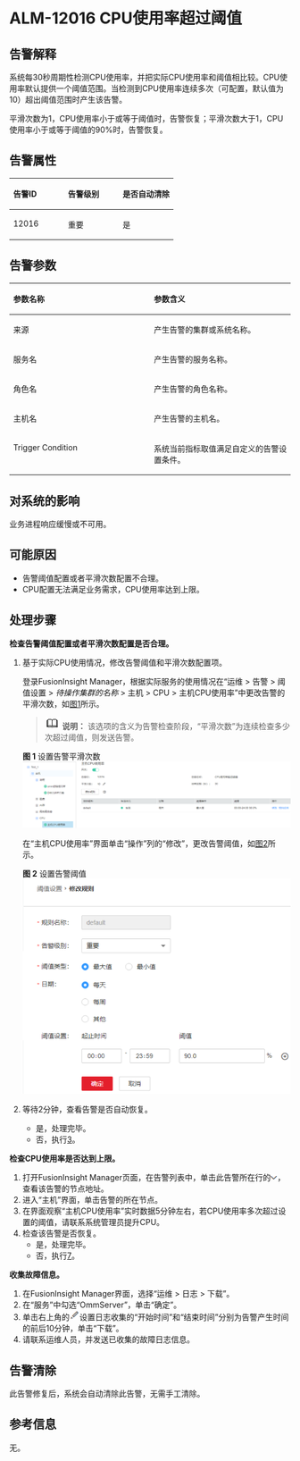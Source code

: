 # ALM-12016 CPU使用率超过阈值<a name="ALM-12016"></a>

## 告警解释<a name="section60313499"></a>

系统每30秒周期性检测CPU使用率，并把实际CPU使用率和阈值相比较。CPU使用率默认提供一个阈值范围。当检测到CPU使用率连续多次（可配置，默认值为10）超出阈值范围时产生该告警。

平滑次数为1，CPU使用率小于或等于阈值时，告警恢复；平滑次数大于1，CPU使用率小于或等于阈值的90%时，告警恢复。

## 告警属性<a name="section5950580"></a>

<a name="table15548096"></a>
<table><thead align="left"><tr id="row49989141"><th class="cellrowborder" valign="top" width="33.33333333333333%" id="mcps1.1.4.1.1"><p id="p22588643"><a name="p22588643"></a><a name="p22588643"></a>告警ID</p>
</th>
<th class="cellrowborder" valign="top" width="33.33333333333333%" id="mcps1.1.4.1.2"><p id="p17740769"><a name="p17740769"></a><a name="p17740769"></a>告警级别</p>
</th>
<th class="cellrowborder" valign="top" width="33.33333333333333%" id="mcps1.1.4.1.3"><p id="p27716151"><a name="p27716151"></a><a name="p27716151"></a>是否自动清除</p>
</th>
</tr>
</thead>
<tbody><tr id="row30415758"><td class="cellrowborder" valign="top" width="33.33333333333333%" headers="mcps1.1.4.1.1 "><p id="p47757325"><a name="p47757325"></a><a name="p47757325"></a>12016</p>
</td>
<td class="cellrowborder" valign="top" width="33.33333333333333%" headers="mcps1.1.4.1.2 "><p id="p43138141"><a name="p43138141"></a><a name="p43138141"></a>重要</p>
</td>
<td class="cellrowborder" valign="top" width="33.33333333333333%" headers="mcps1.1.4.1.3 "><p id="p4528550"><a name="p4528550"></a><a name="p4528550"></a>是</p>
</td>
</tr>
</tbody>
</table>

## 告警参数<a name="section53555227"></a>

<a name="table31268239"></a>
<table><thead align="left"><tr id="row59179380"><th class="cellrowborder" valign="top" width="50%" id="mcps1.1.3.1.1"><p id="p28800514"><a name="p28800514"></a><a name="p28800514"></a>参数名称</p>
</th>
<th class="cellrowborder" valign="top" width="50%" id="mcps1.1.3.1.2"><p id="p51140308"><a name="p51140308"></a><a name="p51140308"></a>参数含义</p>
</th>
</tr>
</thead>
<tbody><tr id="row12465939134110"><td class="cellrowborder" valign="top" width="50%" headers="mcps1.1.3.1.1 "><p id="p17935380415"><a name="p17935380415"></a><a name="p17935380415"></a>来源</p>
</td>
<td class="cellrowborder" valign="top" width="50%" headers="mcps1.1.3.1.2 "><p id="p187931338134115"><a name="p187931338134115"></a><a name="p187931338134115"></a>产生告警的集群或系统名称。</p>
</td>
</tr>
<tr id="row48724307"><td class="cellrowborder" valign="top" width="50%" headers="mcps1.1.3.1.1 "><p id="p54354790"><a name="p54354790"></a><a name="p54354790"></a>服务名</p>
</td>
<td class="cellrowborder" valign="top" width="50%" headers="mcps1.1.3.1.2 "><p id="p40661878"><a name="p40661878"></a><a name="p40661878"></a>产生告警的服务名称。</p>
</td>
</tr>
<tr id="row30412584"><td class="cellrowborder" valign="top" width="50%" headers="mcps1.1.3.1.1 "><p id="p47500221"><a name="p47500221"></a><a name="p47500221"></a>角色名</p>
</td>
<td class="cellrowborder" valign="top" width="50%" headers="mcps1.1.3.1.2 "><p id="p22312707"><a name="p22312707"></a><a name="p22312707"></a>产生告警的角色名称。</p>
</td>
</tr>
<tr id="row66596640"><td class="cellrowborder" valign="top" width="50%" headers="mcps1.1.3.1.1 "><p id="p25618737"><a name="p25618737"></a><a name="p25618737"></a>主机名</p>
</td>
<td class="cellrowborder" valign="top" width="50%" headers="mcps1.1.3.1.2 "><p id="p61851848"><a name="p61851848"></a><a name="p61851848"></a>产生告警的主机名。</p>
</td>
</tr>
<tr id="row19795720"><td class="cellrowborder" valign="top" width="50%" headers="mcps1.1.3.1.1 "><p id="p59949472"><a name="p59949472"></a><a name="p59949472"></a>Trigger Condition</p>
</td>
<td class="cellrowborder" valign="top" width="50%" headers="mcps1.1.3.1.2 "><p id="p24069040"><a name="p24069040"></a><a name="p24069040"></a>系统当前指标取值满足自定义的告警设置条件。</p>
</td>
</tr>
</tbody>
</table>

## 对系统的影响<a name="section12235000"></a>

业务进程响应缓慢或不可用。

## 可能原因<a name="section43006140"></a>

-   告警阈值配置或者平滑次数配置不合理。
-   CPU配置无法满足业务需求，CPU使用率达到上限。

## 处理步骤<a name="section51510944"></a>

**检查告警阈值配置或者平滑次数配置是否合理。**

1.  基于实际CPU使用情况，修改告警阈值和平滑次数配置项。

    登录FusionInsight Manager，根据实际服务的使用情况在“运维 \> 告警 \> 阈值设置 \>  _待操作集群的名称_  \> 主机 \> CPU \> 主机CPU使用率”中更改告警的平滑次数，如[图1](#fig49427405173731)所示。

    >![](public_sys-resources/icon-note.gif) **说明：** 
    >该选项的含义为告警检查阶段，“平滑次数”为连续检查多少次超过阈值，则发送告警。

    **图 1**  设置告警平滑次数<a name="fig49427405173731"></a>  
    ![](figures/设置告警平滑次数.png "设置告警平滑次数")

    在“主机CPU使用率”界面单击“操作”列的“修改”，更改告警阈值，如[图2](#fig7271564173731)所示。

    **图 2**  设置告警阈值<a name="fig7271564173731"></a>  
    ![](figures/设置告警阈值.png "设置告警阈值")

2.  等待2分钟，查看告警是否自动恢复。
    -   是，处理完毕。
    -   否，执行[3](#li64287686173731)。


**检查CPU使用率是否达到上限。**

1.  <a name="li64287686173731"></a>打开FusionInsight Manager页面，在告警列表中，单击此告警所在行的![](figures/zh-cn_image_0263895749.png)，查看该告警的节点地址。
2.  进入“主机”界面，单击告警的所在节点。
3.  在界面观察“主机CPU使用率”实时数据5分钟左右，若CPU使用率多次超过设置的阈值，请联系系统管理员提升CPU。
4.  检查该告警是否恢复。
    -   是，处理完毕。
    -   否，执行[7](#li39839699173731)。


**收集故障信息。**

1.  <a name="li39839699173731"></a>在FusionInsight Manager界面，选择“运维 \> 日志 \> 下载”。
2.  在“服务”中勾选“OmmServer”，单击“确定”。
3.  单击右上角的![](figures/zh-cn_image_0263895607.png)设置日志收集的“开始时间”和“结束时间”分别为告警产生时间的前后10分钟，单击“下载”。
4.  请联系运维人员，并发送已收集的故障日志信息。

## 告警清除<a name="section169311343318"></a>

此告警修复后，系统会自动清除此告警，无需手工清除。

## 参考信息<a name="section60945317"></a>

无。

